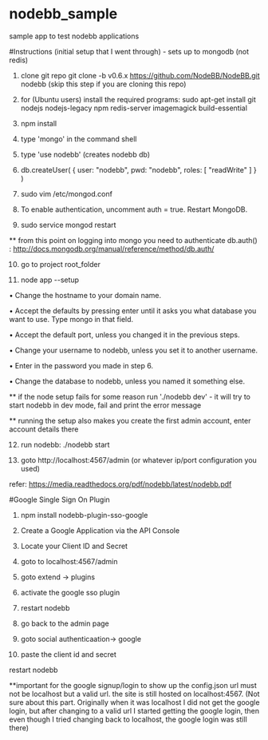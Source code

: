 # nodebb_sample
sample app to test nodebb applications

#Instructions (initial setup that I went through) - sets up to mongodb (not redis)

1) clone git repo git clone -b v0.6.x https://github.com/NodeBB/NodeBB.git nodebb (skip this step if you are cloning this repo)

2) for (Ubuntu users) install the required programs: sudo apt-get install git nodejs nodejs-legacy npm redis-server imagemagick build-essential

3) npm install 

4) type 'mongo' in the command shell

5) type 'use nodebb' (creates nodebb db)

6) db.createUser( { user: "nodebb", pwd: "nodebb", roles: [ "readWrite" ] } )

7) sudo vim /etc/mongod.conf 

8) To enable authentication, uncomment auth = true. Restart MongoDB.

9) sudo service mongod restart

** from this point on logging into mongo you need to authenticate db.auth() : http://docs.mongodb.org/manual/reference/method/db.auth/

10) go to project root_folder

11) node app --setup

• Change the hostname to your domain name.

• Accept the defaults by pressing enter until it asks you what database you want to use. Type mongo in that field.

• Accept the default port, unless you changed it in the previous steps.

• Change your username to nodebb, unless you set it to another username.

• Enter in the password you made in step 6.

• Change the database to nodebb, unless you named it something else.


** if the node setup fails for some reason run './nodebb dev' - it will try to start nodebb in dev mode, fail and print the error message

** running the setup also makes you create the first admin account, enter account details there

12) run nodebb: ./nodebb start 

12) goto http://localhost:4567/admin (or whatever ip/port configuration you used)


refer: https://media.readthedocs.org/pdf/nodebb/latest/nodebb.pdf



#Google Single Sign On Plugin

1) npm install nodebb-plugin-sso-google

2) Create a Google Application via the API Console

3) Locate your Client ID and Secret

4) goto to localhost:4567/admin

5) goto extend -> plugins

6) activate the google sso plugin

7) restart nodebb

8) go back to the admin page

9) goto social authenticaation-> google 

10) paste the client id and secret

restart nodebb

**important for the google signup/login to show up the config.json url must not be localhost but a valid url. the site is still hosted on localhost:4567. (Not sure about this part. Originally when it was localhost I did not get the google login, but after changing to a valid url I started getting the google login, then even though I tried changing back to localhost, the google login was still there)
